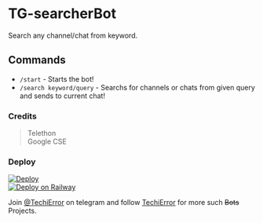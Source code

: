 # TG-searcherBot
Search any channel/chat from keyword.


## Commands
- `/start` - Starts the bot!  
- `/search keyword/query` - Searchs for channels or chats from given query and sends to current chat!  

### Credits
>Telethon  
>Google CSE

### Deploy
[![Deploy](https://www.herokucdn.com/deploy/button.svg)](https://heroku.com/deploy)  
[![Deploy on Railway](https://railway.app/button.svg)](https://railway.app/new/template?template=https%3A%2F%2Fgithub.com%2FTechiError%2FTG-searcherBot&envs=BOT_TOKEN)  


Join [@TechiError](https://t.me/TechiError) on telegram and follow [TechiError](https://github.com/TechiError) for more such ~~Bots~~ Projects.